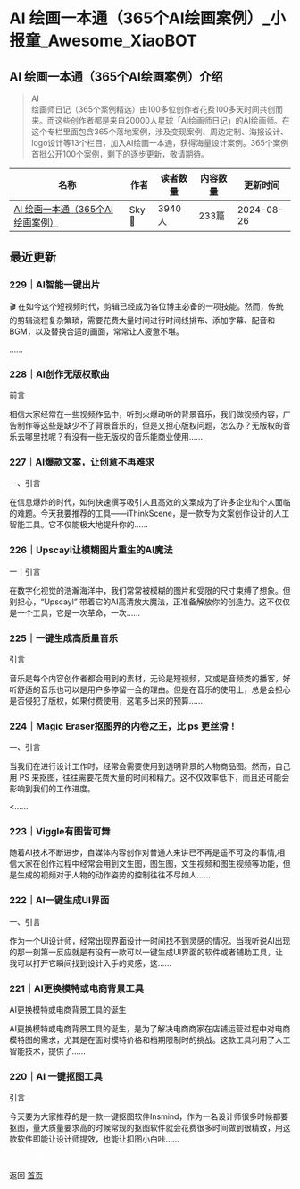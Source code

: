 # AI 绘画一本通（365个AI绘画案例）_小报童_Awesome_XiaoBOT

## AI 绘画一本通（365个AI绘画案例）介绍
> AI  
绘画师日记（365个案例精选）由100多位创作者花费100多天时间共创而来。而这些创作者都是来自20000人星球「AI绘画师日记」的AI绘画师。在这个专栏里面包含365个落地案例，涉及变现案例、周边定制、海报设计、logo设计等13个栏目，加入AI绘画一本通，获得海量设计案例。365个案例首批公开100个案例，剩下的逐步更新，敬请期待。  
  


|名称|作者|读者数量|内容数量|更新时间|
|---|---|---|---|---|
|[AI 绘画一本通（365个AI绘画案例）](https://xiaobot.net/p/yibentong?refer=0b133df9-27dc-423b-8101-639049001c13)|Sky🏹|3940人|233篇|2024-08-26|

## 最近更新
### 229｜AI智能一键出片

🎬
在如今这个短视频时代，剪辑已经成为各位博主必备的一项技能。然而，传统的剪辑流程复杂繁琐，需要花费大量时间进行时间线排布、添加字幕、配音和BGM，以及替换合适的画面，常常让人疲惫不堪。

......

### 228｜AI创作无版权歌曲

前言

相信大家经常在一些视频作品中，听到火爆动听的背景音乐，我们做视频内容，广告制作等这些是缺少不了背景音乐的，但是又担心版权问题，怎么办？无版权的音乐去哪里找呢？有没有一些无版权的音乐能商业使用......

### 227｜AI爆款文案，让创意不再难求

一、引言

在信息爆炸的时代，如何快速撰写吸引人且高效的文案成为了许多企业和个人面临的难题。今天我要推荐的工具——iThinkScene，是一款专为文案创作设计的人工智能工具。它不仅能极大地提升你的......

### 226｜Upscayl让模糊图片重生的AI魔法

一｜引言

在数字化视觉的浩瀚海洋中，我们常常被模糊的图片和受限的尺寸束缚了想象。但别担心，“Upscayl”
带着它的AI高清放大魔法，正准备解放你的创造力。这不仅仅是一个工具，它是一次革命，一次......

### 225｜一键生成高质量音乐

引言

音乐是每个内容创作者都会用到的素材，无论是短视频，又或是音频类的播客，好听舒适的音乐也可以是用户多停留一会的理由。但是在音乐的使用上，总是会担心是否侵犯了版权，如果付费使用，这笔多出来的预算......

### 224｜Magic Eraser抠图界的内卷之王，比 ps 更丝滑！

一、引言

当我们在进行设计工作时，经常会需要使用到透明背景的人物商品图。然而，自己用 PS
来抠图，往往需要花费大量的时间和精力。这不仅效率低下，而且还可能会影响到我们的工作进度。

<......

### 223｜Viggle有图皆可舞

随着AI技术不断进步，自媒体内容创作对普通人来讲已不再是遥不可及的事情,相信大家在创作过程中经常会用到文生图，图生图，文生视频和图生视频等功能，但是生成的视频对于人物的动作姿势的控制往往不尽如人......

### 222｜AI一键生成UI界面

一、引言

作为一个UI设计师，经常出现界面设计一时间找不到灵感的情况。当我听说AI出现的那一刻第一反应就是有没有一款可以一键生成UI界面的软件或者辅助工具，让我可以打开它瞬间找到设计入手的灵感，这......

### 221｜AI更换模特或电商背景工具

AI更换模特或电商背景工具的诞生

AI更换模特或电商背景工具的诞生，是为了解决电商商家在店铺运营过程中对电商模特图的需求，尤其是在面对模特价格和档期限制时的挑战。这款工具利用了人工智能技术，提供了......

### 220｜AI 一键抠图工具

引言

今天要为大家推荐的是一款一键抠图软件Insmind，作为一名设计师很多时候都要抠图，量大质量要求高的时候常规的抠图软件就会花费很多时间做到很精致，用这款软件即能让设计师提效，也能让扣图小白咔......


<a href="https://github.com/Reno9527/awesome-xiaobot" style="color: white; text-decoration: none;">awesome-xiaobot</a>

返回 [首页](../README.md)
